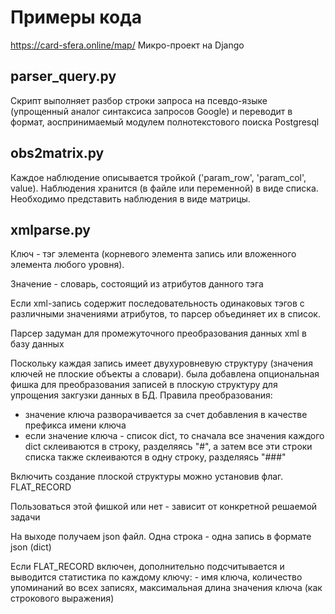 # Примеры кода

https://card-sfera.online/map/  Микро-проект на Django

## parser_query.py
Скрипт выполняет разбор строки запроса на псевдо-языке (упрощенный аналог синтаксиса запросов Google) и переводит в формат, аоспринимаемый модулем полнотекстового поиска Postgresql

## obs2matrix.py
Каждое наблюдение описывается тройкой ('param_row', 'param_col', value). Наблюдения хранится (в файле или переменной) в виде списка. Необходимо представить наблюдения в виде матрицы.

## xmlparse.py
Ключ - тэг элемента (корневого элемента запись или вложенного элемента любого уровня).

Значение - словарь, состоящий из атрибутов данного тэга

Если xml-запись содержит последовательность одинаковых тэгов с различными значениями атрибутов, то парсер объединяет их в список. 

Парсер задуман для промежуточного преобразования данных xml в базу данных 

Поскольку каждая запись имеет двухуровневую структуру (значения ключей не плоские объекты а словари). была добавлена опциональная фишка для преобразования записей в плоскую структуру для упрощения закгузки данных в БД. Правила преобразования:
- значение ключа разворачивается за счет добавления в качестве префикса имени ключа
- если значение ключа - список dict, то сначала все значения каждого dict склеиваются в строку, разделяясь "#", а затем все эти строки списка также склеиваются в одну строку, разделяясь "###"

Включить создание плоской структуры можно установив флаг. FLAT_RECORD

Пользоваться этой фишкой или нет - зависит от конкретной решаемой задачи

На выходе получаем json файл. Одна строка - одна запись в формате json (dict)

Если FLAT_RECORD включен, дополнительно подсчитывается и выводится статистика по каждому ключу: - имя ключа, количество упоминаний во всех записях, максимальная длина значения ключа (как строкового выражения)

